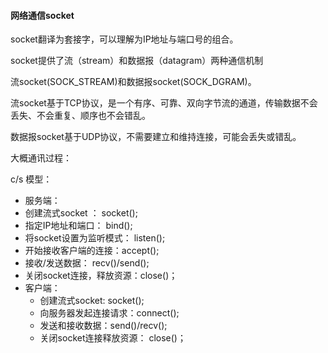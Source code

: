 #### 网络通信socket

socket翻译为套接字，可以理解为IP地址与端口号的组合。

socket提供了流（stream）和数据报（datagram）两种通信机制

流socket(SOCK_STREAM)和数据报socket(SOCK_DGRAM)。

流socket基于TCP协议，是一个有序、可靠、双向字节流的通道，传输数据不会丢失、不会重复、顺序也不会错乱。

数据报socket基于UDP协议，不需要建立和维持连接，可能会丢失或错乱。

大概通讯过程：

c/s 模型：

-  服务端： 
  - 创建流式socket ： socket();
  - 指定IP地址和端口： bind();
  - 将socket设置为监听模式： listen();
  - 开始接收客户端的连接：accept();
  - 接收/发送数据： recv()/send();
  - 关闭socket连接，释放资源：close()；
- 客户端：
  - 创建流式socket: socket();
  - 向服务器发起连接请求：connect();
  - 发送和接收数据：send()/recv();
  - 关闭socket连接释放资源： close()；